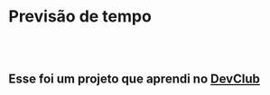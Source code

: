 <h1>Previsão de tempo</h1>

<br>
<br>
<h2>Esse foi um projeto que aprendi no <a href="https://rodolfomori.com.br/devclub">DevClub</h2>
